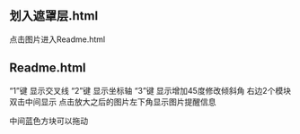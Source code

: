## 划入遮罩层.html
点击图片进入Readme.html
## Readme.html
“1”键 显示交叉线
“2”键 显示坐标轴
“3”键 显示增加45度修改倾斜角
右边2个模块双击中间显示
点击放大之后的图片左下角显示图片提醒信息

中间蓝色方块可以拖动
